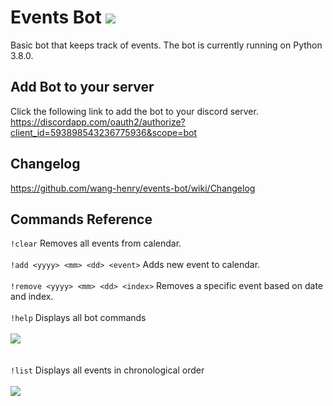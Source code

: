 # Events Bot ![](https://github.com/wang-henry/wang-henry.github.io/blob/master/projects/events_bot/icon_small.png)
Basic bot that keeps track of events. The bot is currently running on Python 3.8.0.

## Add Bot to your server
Click the following link to add the bot to your discord server.<br />
https://discordapp.com/oauth2/authorize?client_id=593898543236775936&scope=bot

## Changelog
https://github.com/wang-henry/events-bot/wiki/Changelog

## Commands Reference
```!clear``` Removes all events from calendar.
<br />
<br />
```!add <yyyy> <mm> <dd> <event>``` Adds new event to calendar.
<br />
<br />
```!remove <yyyy> <mm> <dd> <index>``` Removes a specific event based on date and index.
<br />
<br />
```!help``` Displays all bot commands<br />
<br />
![](https://github.com/wang-henry/wang-henry.github.io/blob/master/projects/events_bot/help.png)<br />
<br />
<br />
```!list``` Displays all events in chronological order<br />
<br />
![](https://github.com/wang-henry/wang-henry.github.io/blob/master/projects/events_bot/list.png)
